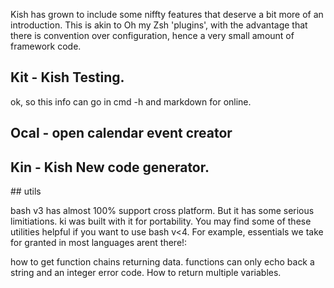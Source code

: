 Kish has grown to include some niffty features that deserve a bit more of an introduction.
This is akin to Oh my Zsh 'plugins', with the advantage that there is convention over configuration,
hence a very small amount of framework code.


## Kit - Kish Testing.

ok, so this info can go in cmd -h and markdown for online.

## Ocal - open calendar event creator

## Kin - Kish New code generator.

## utils

bash v3 has almost 100% support cross platform.
But it has some serious limitiations.
ki was built with it for portability.
You may find some of these utilities helpful if you
want to use bash v<4.
For example, essentials we take for granted in most languages arent there!:

how to get function chains returning data.
functions can only echo back a string and an integer error code.
How to return multiple variables.


